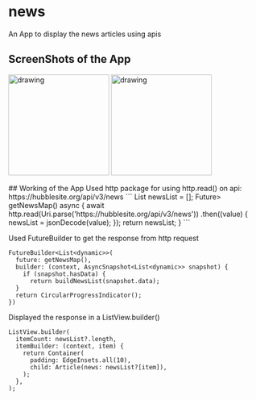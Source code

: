 # news
An App to display the news articles using apis

## ScreenShots of the App
<p float = "left">
<img src = "https://github.com/HimeshNayak/NewsApp/blob/master/assets/ss2.jpeg" alt="drawing" width="200" />
<img src = "https://github.com/HimeshNayak/NewsApp/blob/master/assets/ss1.jpeg" alt="drawing" width="200" />
  </p>
## Working of the App
Used http package for using http.read() on api: https://hubblesite.org/api/v3/news
```
List<dynamic> newsList = [];
Future<List<dynamic>> getNewsMap() async {
  await http.read(Uri.parse('https://hubblesite.org/api/v3/news'))
    .then((value) {
      newsList = jsonDecode(value);
  });
  return newsList;
}
```

Used FutureBuilder to get the response from http request
```
FutureBuilder<List<dynamic>>(
  future: getNewsMap(),
  builder: (context, AsyncSnapshot<List<dynamic>> snapshot) {
    if (snapshot.hasData) {
      return buildNewsList(snapshot.data);
  }
  return CircularProgressIndicator();
})
```

Displayed the response in a ListView.builder()
```
ListView.builder(
  itemCount: newsList?.length,
  itemBuilder: (context, item) {
    return Container(
      padding: EdgeInsets.all(10),
      child: Article(news: newsList?[item]),
    );
  },
);
```
